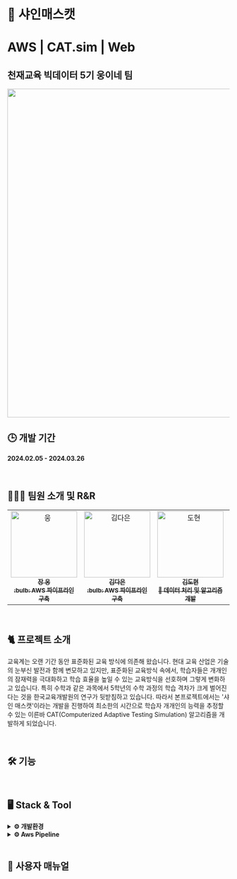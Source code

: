 # 🍇 샤인매스캣
# AWS | CAT.sim | Web
## 천재교육 빅데이터 5기 웅이네 팀 </br>
<p align = 'left'>
  <img src= "https://github.com/dnddl6962/final_project/assets/96913965/1e9dbf9e-e35d-4159-bc5d-2a21bbbaf408" width="743px"> 
</p>

## 🕒 개발 기간
**2024.02.05 - 2024.03.26**



</br>

## 🧑🏻‍💻 팀원 소개 및 R&R
<table>
  <tr>
    <td align="center">
    <a href="https://github.com/dnddl6962">
    <img src="https://github.com/dnddl6962/final_project/assets/96913965/8357ae40-f148-429f-bfb1-d4c30389f02f" width="150px;" alt="웅"/>
    <br />
    <sub>
    <b>장 웅</b><br>
    <b> :bulb: AWS 파이프라인 구축</b>
    </sub>
    </a>
    <br />
    <td align="center">
    <a href="https://github.com/allsilver00">
    <img src="https://github.com/dnddl6962/final_project/assets/96913965/52c6a1d7-7552-41d1-9cac-f520043067a4" width="150px;" alt="김다은"/>
    <br />
    <sub>
    <b>김다은</b><br>
    <b> :bulb: AWS 파이프라인 구축</b>
    </sub>
    </a>
    <td align="center">
    <a href="https://github.com/dony1220">
    <img src="https://github.com/dnddl6962/final_project/assets/96913965/638c17e4-af01-44ed-b65e-e97d56726fb4" width="150px;" alt="도현"/>
    <br />
    <sub>
    <b>김도현</b><br>
    <b>🌟 데이터 처리 및 알고리즘 개발</b>
    </sub>
    </a>
    <br />
    </td>
    <td align="center">
    <a href="https://github.com/yewchung56">
    <img src="https://github.com/dnddl6962/final_project/assets/96913965/fe1a71d7-e423-47bf-961a-2266efc0e88e" width="150px;" alt="지원"/>
    <br />
    <sub>
    <b>양지원</b><br>
    <b>🌟 데이터 전처리 및 웹 개발</b>
    </sub>
    </a>
    <br />
    <td align='center'>
    <a href = 'https://github.com/GaYeon-Alice'>
    <img src = 'https://github.com/dnddl6962/final_project/assets/96913965/a1b4f68b-af7e-49c1-be04-c2ac66cbec6d' width='150px;' alt='가연'/>
    <br />
    <sub>
    <b>강가연</b><br>
    <b>🌟 데이터 전처리 및 웹 개발</b>
    </sub>
    </td>
  </tr>
</table>



</p>
<br/>


## 🐈 프로젝트 소개
교육계는 오랜 기간 동안 표준화된 교육 방식에 의존해 왔습니다. 현대 교육 산업은 기술의 눈부신 발전과 함께 변모하고 있지만, 표준화된 교육방식 속에서, 학습자들은 개개인의 잠재력을 극대화하고 학습 효율을 높일 수 있는 교육방식을 선호하며 그렇게 변화하고 있습니다. 특히 수학과 같은 과목에서 5학년의 수학 과정의 학습 격차가 크게 벌어진다는 것을 한국교육개발원의 연구가 뒷받침하고 있습니다. 따라서 본프로젝트에서는 '샤인 매스캣'이라는 개발을 진행하여 최소한의 시간으로 학습자 개개인의 능력을 추정할 수 있는 이른바 CAT(Computerized Adaptive Testing Simulation) 알고리즘을 개발하게 되었습니다.

<br/>

## 🛠️ 기능

<br/>

## 🖥️ Stack & Tool
<details>
<summary><b> ⚙️ 개발환경 </b></summary>
  
#### ✔️언어 및 라이브러리
<img src="https://img.shields.io/badge/Python-3.10.12/3.11.5-3776AB?style=for-the-badge&logo=Python&logoColor=#3776AB"> <img src="https://img.shields.io/badge/Torch-2.1.2-EE4C2C?style=for-the-badge&logo=Pytorch&logoColor=#EE4C2C">
  <br>
  
#### ✔️통합 개발 환경 (IDE)
<img src="https://img.shields.io/badge/googlecolab-F9AB00?style=for-the-badge&logo=googlecolab&logoColor=white"> <img src="https://img.shields.io/badge/visualstudiocode-007ACC?style=for-the-badge&logo=visualstudiocode&logoColor=white"> 
  <br>
  
#### ✔️웹 프레임워크
<img src="https://img.shields.io/badge/FastAPI-009688?style=for-the-badge&logo=FastAPI&logoColor=white">
  <br>
  
#### ✔️버전 관리
<img src="https://img.shields.io/badge/github-181717?style=for-the-badge&logo=github&logoColor=white">
  <br>
  
#### ✔️CI/CD
<img src="https://img.shields.io/badge/Jenkins-D24939?style=for-the-badge&logo=Jenkins&logoColor=white">
  <br>
  
#### ✔️운영체제
<img src="https://img.shields.io/badge/Ubuntu-22.04-E95420?style=for-the-badge&logo=Ubuntu&logoColor=#E95420"> <img src="https://img.shields.io/badge/windows 11-0078D4?style=for-the-badge&logo=windows11&logoColor=#0078D4">
  <br>
  
#### ✔️데이터베이스
<img src="https://img.shields.io/badge/mysql-4479A1?style=for-the-badge&logo=mysql&logoColor=white">
  <br>
  
#### ✔️CaaS
<img src="https://img.shields.io/badge/docker-2496ED?style=for-the-badge&logo=docker&logoColor=white">
</details>


<details>
<summary><b>⚙️ Aws Pipeline </b></summary>
  
#### ✔️컴퓨팅
<img src="https://img.shields.io/badge/amazonec2-FF9900?style=for-the-badge&logo=amazonec2&logoColor=white"> <img src="https://img.shields.io/badge/amazonecs-FF9900?style=for-the-badge&logo=amazonecs&logoColor=white"> <img src="https://img.shields.io/badge/awsfargate-FF9900?style=for-the-badge&logo=awsfargate&logoColor=white">
<br>

#### ✔️스토리지
<img src="https://img.shields.io/badge/amazons3-569A31?style=for-the-badge&logo=amazons3&logoColor=white"> <img src="https://img.shields.io/badge/amazonrds-527FFF?style=for-the-badge&logo=amazonrds&logoColor=white">
<br>

#### ✔️모니터링
<img src="https://img.shields.io/badge/amazoncloudwatch-FF4F8B?style=for-the-badge&logo=amazoncloudwatch&logoColor=white">
<br>

#### ✔️데이터 처리 및 분석
<img src="https://img.shields.io/badge/amazonglue-8C4FFF?style=for-the-badge&logo=amazonglue&logoColor=white"> <img src="https://img.shields.io/badge/amazonathena-8C4FFF?style=for-the-badge&logo=amazonathena&logoColor=white">
<br>

#### ✔️CI/CD 및 오케스트레이션
<img src="https://img.shields.io/badge/amazonecr-FF9900?style=for-the-badge&logo=amazonecr&logoColor=white"> <img src="https://img.shields.io/badge/amazoneventbridge-FF4F8B?style=for-the-badge&logo=amazoneventbridge&logoColor=white">
<br>
</details>
<br/>







## 📝 사용자 매뉴얼


<br/>


